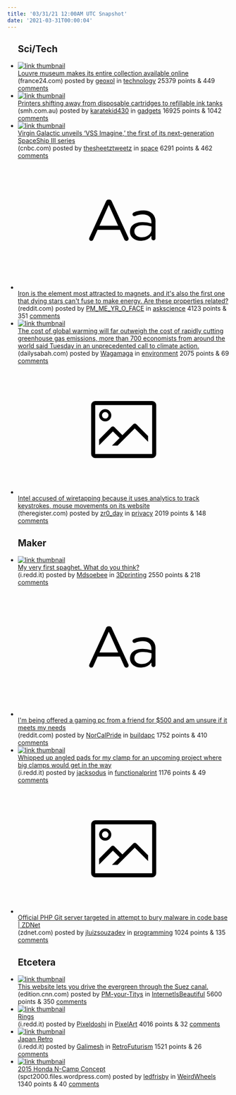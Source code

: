 ```yaml
---
title: '03/31/21 12:00AM UTC Snapshot'
date: '2021-03-31T00:00:04'
---
```

<ul>
<h2>Sci/Tech</h2>

<li><a href='https://www.france24.com/en/culture/20210326-louvre-museum-makes-its-entire-collection-available-online'><img src='https://b.thumbs.redditmedia.com/V-IqpciGcfbEtjdYNT_F6-Xe75R6fO6JmW-rD_HCpIA.jpg' alt='link thumbnail'></a><div><div class='linkTitle'><a href='https://www.france24.com/en/culture/20210326-louvre-museum-makes-its-entire-collection-available-online'>Louvre museum makes its entire collection available online</a></div>(france24.com) posted by <a href='https://www.reddit.com/user/geoxol'>geoxol</a> in <a href='https://www.reddit.com/r/technology'>technology</a> 25379 points & 449 <a href='https://www.reddit.com/r/technology/comments/mgfoff/louvre_museum_makes_its_entire_collection/'>comments</a></div></li>

<li><a href='https://www.smh.com.au/technology/printers-have-become-an-untenable-grift-but-they-don-t-have-to-be-20210330-p57f5d.html'><img src='https://a.thumbs.redditmedia.com/hhZpGnk-p-auKAguykn2hXlTMcXN9M3GEzVxuBTTNL0.jpg' alt='link thumbnail'></a><div><div class='linkTitle'><a href='https://www.smh.com.au/technology/printers-have-become-an-untenable-grift-but-they-don-t-have-to-be-20210330-p57f5d.html'>Printers shifting away from disposable cartridges to refillable ink tanks</a></div>(smh.com.au) posted by <a href='https://www.reddit.com/user/karatekid430'>karatekid430</a> in <a href='https://www.reddit.com/r/gadgets'>gadgets</a> 16925 points & 1042 <a href='https://www.reddit.com/r/gadgets/comments/mg9yy4/printers_shifting_away_from_disposable_cartridges/'>comments</a></div></li>

<li><a href='https://www.cnbc.com/2021/03/30/virgin-galactic-unveils-vss-imagine-the-first-of-spaceship-iii-series.html'><img src='https://b.thumbs.redditmedia.com/ZwImPP0FWmzHDe9DnW0DZIYgg5Dwcfeg4AlHa4V8RFc.jpg' alt='link thumbnail'></a><div><div class='linkTitle'><a href='https://www.cnbc.com/2021/03/30/virgin-galactic-unveils-vss-imagine-the-first-of-spaceship-iii-series.html'>Virgin Galactic unveils ‘VSS Imagine,’ the first of its next-generation SpaceShip III series</a></div>(cnbc.com) posted by <a href='https://www.reddit.com/user/thesheetztweetz'>thesheetztweetz</a> in <a href='https://www.reddit.com/r/space'>space</a> 6291 points & 462 <a href='https://www.reddit.com/r/space/comments/mgdx11/virgin_galactic_unveils_vss_imagine_the_first_of/'>comments</a></div></li>

<li><a href='https://www.reddit.com/r/askscience/comments/mgdq1y/iron_is_the_element_most_attracted_to_magnets_and/'><svg version='1.1' viewBox='-34 -12 104 64' preserveAspectRatio='xMidYMid slice' xmlns='http://www.w3.org/2000/svg' xmlns:xlink='http://www.w3.org/1999/xlink'>
    <title>text link thumbnail</title>
    <path d='M12.19,8.84a1.45,1.45,0,0,0-1.4-1h-.12a1.46,1.46,0,0,0-1.42,1L1.14,26.56a1.29,1.29,0,0,0-.14.59,1,1,0,0,0,1,1,1.12,1.12,0,0,0,1.08-.77l2.08-4.65h11l2.08,4.59a1.24,1.24,0,0,0,1.12.83,1.08,1.08,0,0,0,1.08-1.08,1.64,1.64,0,0,0-.14-.57ZM6.08,20.71l4.59-10.22,4.6,10.22Z'>
    </path>
    <path d='M32.24,14.78A6.35,6.35,0,0,0,27.6,13.2a11.36,11.36,0,0,0-4.7,1,1,1,0,0,0-.58.89,1,1,0,0,0,.94.92,1.23,1.23,0,0,0,.39-.08,8.87,8.87,0,0,1,3.72-.81c2.7,0,4.28,1.33,4.28,3.92v.5a15.29,15.29,0,0,0-4.42-.61c-3.64,0-6.14,1.61-6.14,4.64v.05c0,2.95,2.7,4.48,5.37,4.48a6.29,6.29,0,0,0,5.19-2.48V26.9a1,1,0,0,0,1,1,1,1,0,0,0,1-1.06V19A5.71,5.71,0,0,0,32.24,14.78Zm-.56,7.7c0,2.28-2.17,3.89-4.81,3.89-1.94,0-3.61-1.06-3.61-2.86v-.06c0-1.8,1.5-3,4.2-3a15.2,15.2,0,0,1,4.22.61Z'>
    </path>
    </svg></a><div><div class='linkTitle'><a href='https://www.reddit.com/r/askscience/comments/mgdq1y/iron_is_the_element_most_attracted_to_magnets_and/'>Iron is the element most attracted to magnets, and it's also the first one that dying stars can't fuse to make energy. Are these properties related?</a></div>(reddit.com) posted by <a href='https://www.reddit.com/user/PM_ME_YR_O_FACE'>PM_ME_YR_O_FACE</a> in <a href='https://www.reddit.com/r/askscience'>askscience</a> 4123 points & 351 <a href='https://www.reddit.com/r/askscience/comments/mgdq1y/iron_is_the_element_most_attracted_to_magnets_and/'>comments</a></div></li>

<li><a href='https://www.dailysabah.com/life/environment/cutting-gas-emissions-outweighs-costs-of-global-warming-economists'><img src='https://a.thumbs.redditmedia.com/4IUShY82dsjv6R2kv8b6CuNlTO_JBWjonyjdHwokzt8.jpg' alt='link thumbnail'></a><div><div class='linkTitle'><a href='https://www.dailysabah.com/life/environment/cutting-gas-emissions-outweighs-costs-of-global-warming-economists'>The cost of global warming will far outweigh the cost of rapidly cutting greenhouse gas emissions, more than 700 economists from around the world said Tuesday in an unprecedented call to climate action.</a></div>(dailysabah.com) posted by <a href='https://www.reddit.com/user/Wagamaga'>Wagamaga</a> in <a href='https://www.reddit.com/r/environment'>environment</a> 2075 points & 69 <a href='https://www.reddit.com/r/environment/comments/mgawiy/the_cost_of_global_warming_will_far_outweigh_the/'>comments</a></div></li>

<li><a href='https://theregister.com/2021/03/30/intel_wiretapping_data/'><svg version='1.1' viewBox='-34 -14 104 64' preserveAspectRatio='xMidYMid meet' xmlns='http://www.w3.org/2000/svg' xmlns:xlink='http://www.w3.org/1999/xlink'>
    <title>link thumbnail</title>
    <path d='M32,4H4A2,2,0,0,0,2,6V30a2,2,0,0,0,2,2H32a2,2,0,0,0,2-2V6A2,2,0,0,0,32,4ZM4,30V6H32V30Z'></path>
    <path d='M8.92,14a3,3,0,1,0-3-3A3,3,0,0,0,8.92,14Zm0-4.6A1.6,1.6,0,1,1,7.33,11,1.6,1.6,0,0,1,8.92,9.41Z'></path>
    <path d='M22.78,15.37l-5.4,5.4-4-4a1,1,0,0,0-1.41,0L5.92,22.9v2.83l6.79-6.79L16,22.18l-3.75,3.75H15l8.45-8.45L30,24V21.18l-5.81-5.81A1,1,0,0,0,22.78,15.37Z'></path>
    </svg></a><div><div class='linkTitle'><a href='https://theregister.com/2021/03/30/intel_wiretapping_data/'>Intel accused of wiretapping because it uses analytics to track keystrokes, mouse movements on its website</a></div>(theregister.com) posted by <a href='https://www.reddit.com/user/zr0_day'>zr0_day</a> in <a href='https://www.reddit.com/r/privacy'>privacy</a> 2019 points & 148 <a href='https://www.reddit.com/r/privacy/comments/mgbc5s/intel_accused_of_wiretapping_because_it_uses/'>comments</a></div></li>

<h2>Maker</h2>

<li><a href='https://i.redd.it/3xmm4jtk93q61.jpg'><img src='https://b.thumbs.redditmedia.com/HqqeArCKGj8XUQLyo9tSBzn23XhLYv-H-T8NuY3_lIs.jpg' alt='link thumbnail'></a><div><div class='linkTitle'><a href='https://i.redd.it/3xmm4jtk93q61.jpg'>My very first spaghet. What do you think?</a></div>(i.redd.it) posted by <a href='https://www.reddit.com/user/Mdsoebee'>Mdsoebee</a> in <a href='https://www.reddit.com/r/3Dprinting'>3Dprinting</a> 2550 points & 218 <a href='https://www.reddit.com/r/3Dprinting/comments/mg7clk/my_very_first_spaghet_what_do_you_think/'>comments</a></div></li>

<li><a href='https://www.reddit.com/r/buildapc/comments/mg5lie/im_being_offered_a_gaming_pc_from_a_friend_for/'><svg version='1.1' viewBox='-34 -12 104 64' preserveAspectRatio='xMidYMid slice' xmlns='http://www.w3.org/2000/svg' xmlns:xlink='http://www.w3.org/1999/xlink'>
    <title>text link thumbnail</title>
    <path d='M12.19,8.84a1.45,1.45,0,0,0-1.4-1h-.12a1.46,1.46,0,0,0-1.42,1L1.14,26.56a1.29,1.29,0,0,0-.14.59,1,1,0,0,0,1,1,1.12,1.12,0,0,0,1.08-.77l2.08-4.65h11l2.08,4.59a1.24,1.24,0,0,0,1.12.83,1.08,1.08,0,0,0,1.08-1.08,1.64,1.64,0,0,0-.14-.57ZM6.08,20.71l4.59-10.22,4.6,10.22Z'>
    </path>
    <path d='M32.24,14.78A6.35,6.35,0,0,0,27.6,13.2a11.36,11.36,0,0,0-4.7,1,1,1,0,0,0-.58.89,1,1,0,0,0,.94.92,1.23,1.23,0,0,0,.39-.08,8.87,8.87,0,0,1,3.72-.81c2.7,0,4.28,1.33,4.28,3.92v.5a15.29,15.29,0,0,0-4.42-.61c-3.64,0-6.14,1.61-6.14,4.64v.05c0,2.95,2.7,4.48,5.37,4.48a6.29,6.29,0,0,0,5.19-2.48V26.9a1,1,0,0,0,1,1,1,1,0,0,0,1-1.06V19A5.71,5.71,0,0,0,32.24,14.78Zm-.56,7.7c0,2.28-2.17,3.89-4.81,3.89-1.94,0-3.61-1.06-3.61-2.86v-.06c0-1.8,1.5-3,4.2-3a15.2,15.2,0,0,1,4.22.61Z'>
    </path>
    </svg></a><div><div class='linkTitle'><a href='https://www.reddit.com/r/buildapc/comments/mg5lie/im_being_offered_a_gaming_pc_from_a_friend_for/'>I'm being offered a gaming pc from a friend for $500 and am unsure if it meets my needs</a></div>(reddit.com) posted by <a href='https://www.reddit.com/user/NorCalPride'>NorCalPride</a> in <a href='https://www.reddit.com/r/buildapc'>buildapc</a> 1752 points & 410 <a href='https://www.reddit.com/r/buildapc/comments/mg5lie/im_being_offered_a_gaming_pc_from_a_friend_for/'>comments</a></div></li>

<li><a href='https://i.redd.it/gkf0413g86q61.jpg'><img src='https://b.thumbs.redditmedia.com/HpnFs-vM0161pIWL5GL2hCXTUa3dB37Kp06yBZuYzGY.jpg' alt='link thumbnail'></a><div><div class='linkTitle'><a href='https://i.redd.it/gkf0413g86q61.jpg'>Whipped up angled pads for my clamp for an upcoming project where big clamps would get in the way</a></div>(i.redd.it) posted by <a href='https://www.reddit.com/user/jacksodus'>jacksodus</a> in <a href='https://www.reddit.com/r/functionalprint'>functionalprint</a> 1176 points & 49 <a href='https://www.reddit.com/r/functionalprint/comments/mggm8w/whipped_up_angled_pads_for_my_clamp_for_an/'>comments</a></div></li>

<li><a href='https://www.zdnet.com/article/official-php-git-server-targeted-in-attempt-to-bury-malware-in-code-base/?ftag=COS-05-10aaa0g&amp;taid=6062a249a0a3570001aca340&amp;utm_campaign=trueAnthem%3A+Trending+Content&amp;utm_medium=trueAnthem&amp;utm_source=twitter'><svg version='1.1' viewBox='-34 -14 104 64' preserveAspectRatio='xMidYMid meet' xmlns='http://www.w3.org/2000/svg' xmlns:xlink='http://www.w3.org/1999/xlink'>
    <title>link thumbnail</title>
    <path d='M32,4H4A2,2,0,0,0,2,6V30a2,2,0,0,0,2,2H32a2,2,0,0,0,2-2V6A2,2,0,0,0,32,4ZM4,30V6H32V30Z'></path>
    <path d='M8.92,14a3,3,0,1,0-3-3A3,3,0,0,0,8.92,14Zm0-4.6A1.6,1.6,0,1,1,7.33,11,1.6,1.6,0,0,1,8.92,9.41Z'></path>
    <path d='M22.78,15.37l-5.4,5.4-4-4a1,1,0,0,0-1.41,0L5.92,22.9v2.83l6.79-6.79L16,22.18l-3.75,3.75H15l8.45-8.45L30,24V21.18l-5.81-5.81A1,1,0,0,0,22.78,15.37Z'></path>
    </svg></a><div><div class='linkTitle'><a href='https://www.zdnet.com/article/official-php-git-server-targeted-in-attempt-to-bury-malware-in-code-base/?ftag=COS-05-10aaa0g&amp;taid=6062a249a0a3570001aca340&amp;utm_campaign=trueAnthem%3A+Trending+Content&amp;utm_medium=trueAnthem&amp;utm_source=twitter'>Official PHP Git server targeted in attempt to bury malware in code base | ZDNet</a></div>(zdnet.com) posted by <a href='https://www.reddit.com/user/jluizsouzadev'>jluizsouzadev</a> in <a href='https://www.reddit.com/r/programming'>programming</a> 1024 points & 135 <a href='https://www.reddit.com/r/programming/comments/mg7s1v/official_php_git_server_targeted_in_attempt_to/'>comments</a></div></li>

<h2>Etcetera</h2>

<li><a href='https://edition.cnn.com/interactive/2021/03/cnnix-steership/'><img src='https://b.thumbs.redditmedia.com/EF3kn-nFFwTdJ4c_tOuH2F8eiJWWl8R4MU7gYUq_p5A.jpg' alt='link thumbnail'></a><div><div class='linkTitle'><a href='https://edition.cnn.com/interactive/2021/03/cnnix-steership/'>This website lets you drive the evergreen through the Suez canal.</a></div>(edition.cnn.com) posted by <a href='https://www.reddit.com/user/PM-your-Titys'>PM-your-Titys</a> in <a href='https://www.reddit.com/r/InternetIsBeautiful'>InternetIsBeautiful</a> 5600 points & 350 <a href='https://www.reddit.com/r/InternetIsBeautiful/comments/mg3ich/this_website_lets_you_drive_the_evergreen_through/'>comments</a></div></li>

<li><a href='https://i.redd.it/p8zkgizka5q61.gif'><img src='https://b.thumbs.redditmedia.com/W6-rEkF0tYSAYShO-157ue_h4eJd9ZsfafOp2_rFReg.jpg' alt='link thumbnail'></a><div><div class='linkTitle'><a href='https://i.redd.it/p8zkgizka5q61.gif'>Rings</a></div>(i.redd.it) posted by <a href='https://www.reddit.com/user/Pixeldoshi'>Pixeldoshi</a> in <a href='https://www.reddit.com/r/PixelArt'>PixelArt</a> 4016 points & 32 <a href='https://www.reddit.com/r/PixelArt/comments/mgd4ne/rings/'>comments</a></div></li>

<li><a href='https://i.redd.it/03426astq5q61.jpg'><img src='https://b.thumbs.redditmedia.com/iyDLmxvBpZLFEhCvcNbM4CyU6aJnBAyFzKFvOf-Vy_g.jpg' alt='link thumbnail'></a><div><div class='linkTitle'><a href='https://i.redd.it/03426astq5q61.jpg'>Japan Retro</a></div>(i.redd.it) posted by <a href='https://www.reddit.com/user/Galimesh'>Galimesh</a> in <a href='https://www.reddit.com/r/RetroFuturism'>RetroFuturism</a> 1521 points & 26 <a href='https://www.reddit.com/r/RetroFuturism/comments/mgeox7/japan_retro/'>comments</a></div></li>

<li><a href='https://spct2000.files.wordpress.com/2016/04/honda-n-truck-camper-caranddriver-com-e1573873735602.jpg'><img src='https://b.thumbs.redditmedia.com/tJSHt5cNPJ8rRY1Q7A1tYuUVvT0a2SdvR1QczsdN7CY.jpg' alt='link thumbnail'></a><div><div class='linkTitle'><a href='https://spct2000.files.wordpress.com/2016/04/honda-n-truck-camper-caranddriver-com-e1573873735602.jpg'>2015 Honda N-Camp Concept</a></div>(spct2000.files.wordpress.com) posted by <a href='https://www.reddit.com/user/ledfrisby'>ledfrisby</a> in <a href='https://www.reddit.com/r/WeirdWheels'>WeirdWheels</a> 1340 points & 40 <a href='https://www.reddit.com/r/WeirdWheels/comments/mg902w/2015_honda_ncamp_concept/'>comments</a></div></li>

</ul>
